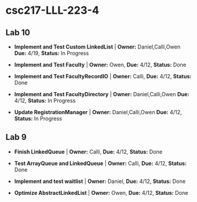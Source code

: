 # csc217-LLL-223-4

## Lab 10

* **Implement and Test Custom LinkedList** | **Owner:** Daniel,Calli,Owen **Due:** 4/19, **Status:** In Progress

* **Implement and Test Faculty** | **Owner:** Owen, **Due:** 4/12, **Status:** Done

* **Implement and Test FacultyRecordIO** | **Owner:** Calli, **Due:** 4/12, **Status:** Done

* **Implement and Test FacultyDirectory** | **Owner:** Daniel,Calli,Owen **Due:** 4/12, **Status:** In Progress

* **Update RegistrationManager** | **Owner:** Daniel,Calli,Owen **Due:** 4/12, **Status:** In Progress

## Lab 9

* **Finish LinkedQueue** | **Owner:** Calli, **Due:** 4/12, **Status:** Done

* **Test ArrayQueue and LinkedQueue** | **Owner:** Calli, **Due:** 4/12, **Status:** Done

* **Implement and test waitlist** | **Owner:** Daniel, **Due:** 4/12, **Status:** Done

* **Optimize AbstractLinkedList** | **Owner:** Owen, **Due:** 4/12, **Status:** Done

